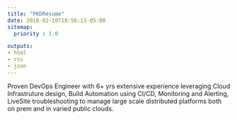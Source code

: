 ```yaml
---
title: "PKDResume"
date: 2018-02-10T18:56:13-05:00
sitemap:
  priority : 1.0

outputs:
- html
- rss
- json
---
```

<p>Proven DevOps Engineer with 6+ yrs extensive experience leveraging Cloud Infrastruture design, Build Automation using CI/CD, Monitoring and Alerting, LiveSite troubleshooting to manage large scale distributed platforms both on prem and in varied public clouds.</p>
